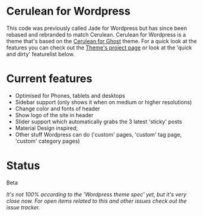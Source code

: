 Cerulean for Wordpress
==================
This code was previously called Jade for Wordpress but has since been rebased and rebranded to match Cerulean. Cerulean for Wordpress is a theme that's based on the [Cerulean for Ghost](https://github.com/boumannm/cerulean-for-ghost) theme. For a quick look at the features you can check out the [Theme's project page](http://michaelboumann.info/collection/#ceruleanwp) or look at the 'quick and dirty' featurelist below.

# Current features
- Optimised for Phones, tablets and desktops
- Sidebar support (only shows it when on medium or higher resolutions)
- Change color and fonts of header
- Show logo of the site in header
- Slider support which automatically grabs the 3 latest 'sticky' posts
- Material Design inspired;
- Other stuff Wordpress can do ('custom' pages, 'custom' tag page, 'custom' category pages)

# Status
Beta

*It's not 100% according to the 'Wordpress theme spec' yet, but it's very close now. For open items related to this and other issues check out the issue tracker.*
